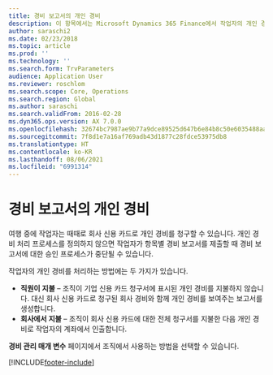 ```yaml
---
title: 경비 보고서의 개인 경비
description: 이 항목에서는 Microsoft Dynamics 365 Finance에서 작업자의 개인 경비를 처리하는 두 가지 방법을 설명합니다.
author: saraschi2
ms.date: 02/23/2018
ms.topic: article
ms.prod: ''
ms.technology: ''
ms.search.form: TrvParameters
audience: Application User
ms.reviewer: roschlom
ms.search.scope: Core, Operations
ms.search.region: Global
ms.author: saraschi
ms.search.validFrom: 2016-02-28
ms.dyn365.ops.version: AX 7.0.0
ms.openlocfilehash: 32674bc7987ae9b77a9dce89525d647b6e84b8c50e6035488aafdb6a5dec1642
ms.sourcegitcommit: 7f8d1e7a16af769adb43d1877c28fdce53975db8
ms.translationtype: HT
ms.contentlocale: ko-KR
ms.lasthandoff: 08/06/2021
ms.locfileid: "6991314"
---
```

# <a name="personal-expenses-on-an-expense-report"></a>경비 보고서의 개인 경비

여행 중에 작업자는 때때로 회사 신용 카드로 개인 경비를 청구할 수 있습니다. 개인 경비 처리 프로세스를 정의하지 않으면 작업자가 항목별 경비 보고서를 제출할 때 경비 보고서에 대한 승인 프로세스가 중단될 수 있습니다. 

작업자의 개인 경비를 처리하는 방법에는 두 가지가 있습니다.

- **직원이 지불** – 조직이 기업 신용 카드 청구서에 표시된 개인 경비를 지불하지 않습니다. 대신 회사 신용 카드로 청구된 회사 경비와 함께 개인 경비를 보여주는 보고서를 생성합니다.
- **회사에서 지불** – 조직이 회사 신용 카드에 대한 전체 청구서를 지불한 다음 개인 경비로 작업자의 계좌에서 인출합니다.

**경비 관리 매개 변수** 페이지에서 조직에서 사용하는 방법을 선택할 수 있습니다.


[!INCLUDE[footer-include](../includes/footer-banner.md)]